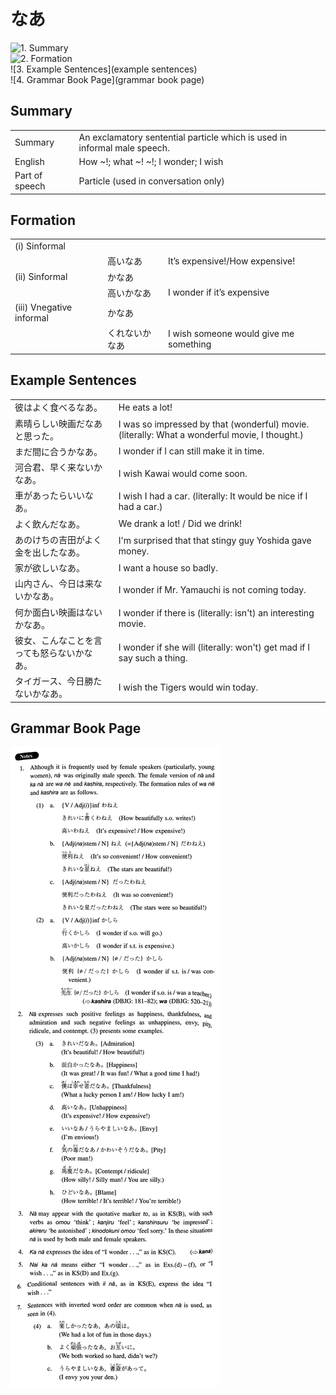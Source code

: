 # なあ

![1. Summary](summary)<br>
![2. Formation](formation)<br>
![3. Example Sentences](example sentences)<br>
![4. Grammar Book Page](grammar book page)<br>


## Summary

<table><tr>   <td>Summary</td>   <td>An exclamatory sentential particle which is used in informal male speech.</td></tr><tr>   <td>English</td>   <td>How ~!; what ~! ~!; I wonder; I wish</td></tr><tr>   <td>Part of speech</td>   <td>Particle (used in conversation only)</td></tr></table>

## Formation

<table class="table"><tbody><tr class="tr head"><td class="td"><span class="numbers">(i)</span> <span class="bold">Sinformal</span></td><td class="td"><span class="concept"></span></td><td class="td"></td></tr><tr class="tr"><td class="td"></td><td class="td"><span>高い</span><span class="concept">なあ</span></td><td class="td"><span>It’s expensive!/How expensive!</span></td></tr><tr class="tr head"><td class="td"><span class="numbers">(ii)</span> <span class="bold">Sinformal</span></td><td class="td"><span class="concept">かなあ</span></td><td class="td"></td></tr><tr class="tr"><td class="td"></td><td class="td"><span>高い</span><span class="concept">かなあ</span></td><td class="td"><span>I wonder if it’s expensive</span></td></tr><tr class="tr head"><td class="td"><span class="numbers">(iii)</span> <span class="bold">Vnegative informal</span></td><td class="td"><span class="concept">かなあ</span></td><td class="td"></td></tr><tr class="tr"><td class="td"></td><td class="td"><span>くれない</span><span class="concept">かなあ</span></td><td class="td"><span>I wish someone would give me something</span></td></tr></tbody></table>

## Example Sentences

<table><tr>   <td>彼はよく食べるなあ。</td>   <td>He eats a lot!</td></tr><tr>   <td>素晴らしい映画だなあと思った。</td>   <td>I was so impressed by that (wonderful) movie. (literally: What a wonderful movie, I thought.)</td></tr><tr>   <td>まだ間に合うかなあ。</td>   <td>I wonder if I can still make it in time.</td></tr><tr>   <td>河合君、早く来ないかなあ。</td>   <td>I wish Kawai would come soon.</td></tr><tr>   <td>車があったらいいなあ。</td>   <td>I wish I had a car. (literally: It would be nice if I had a car.)</td></tr><tr>   <td>よく飲んだなあ。</td>   <td>We drank a lot! / Did we drink!</td></tr><tr>   <td>あのけちの吉田がよく金を出したなあ。</td>   <td>I'm surprised that that stingy guy Yoshida gave money.</td></tr><tr>   <td>家が欲しいなあ。</td>   <td>I want a house so badly.</td></tr><tr>   <td>山内さん、今日は来ないかなあ。</td>   <td>I wonder if Mr. Yamauchi is not coming today.</td></tr><tr>   <td>何か面白い映画はないかなあ。</td>   <td>I wonder if there is (literally: isn't) an interesting movie.</td></tr><tr>   <td>彼女、こんなことを言っても怒らないかなあ。</td>   <td>I wonder if she will (literally: won't) get mad if I say such a thing.</td></tr><tr>   <td>タイガース、今日勝たないかなあ。</td>   <td>I wish the Tigers would win today.</td></tr></table>

## Grammar Book Page

![](../img/Intermediateなあ.png)

